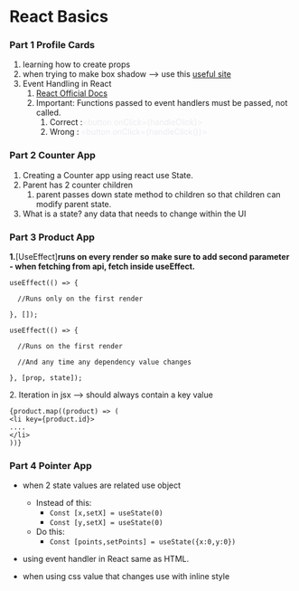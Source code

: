 # React Basics

### **Part 1 Profile Cards**

1. learning how to create props
2. when trying to make box shadow --> use this [useful site](https://cssgenerator.org/box-shadow-css-generator.html)
3. Event Handling in React
    1. [React Official Docs](https://react.dev/learn/responding-to-events)
    2. Important: Functions passed to event handlers must be passed, not called.
        1. Correct :<span class="colour" style="color:rgb(235, 236, 240)">\<button onClick={handleClick}></span>
        2. Wrong : <span class="colour" style="color:rgb(235, 236, 240)">\<button onClick={handleClick()}></span>

### **Part 2 Counter App**

1. Creating a Counter app using react use State.
2. Parent has 2 counter children
    1. parent passes down state method to children so that children can modify parent state.
3. What is a state? any data that needs to change within the UI

### **Part 3 Product App**

**1.**[UseEffect]**runs on every render so make sure to add second parameter**
**\- when fetching from api\, fetch inside useEffect\.**

```
useEffect(() => {

  //Runs only on the first render

}, []);

useEffect(() => {

  //Runs on the first render

  //And any time any dependency value changes

}, [prop, state]);
```

2\. Iteration in jsx \-\-\> should always contain a key value

```
{product.map((product) => (
<li key={product.id}>
....
</li>
))}
```

### **Part 4 Pointer App**
 - when 2 state values are related use object 
    - Instead of this:
        - `Const [x,setX] = useState(0)`
        - `Const [y,setX] = useState(0)`
    - Do this:
        - `Const [points,setPoints] = useState({x:0,y:0})`

 - using event handler in React same as HTML. 
 - when using css value that changes use with inline style